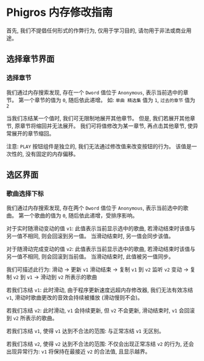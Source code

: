 # Phigros 内存修改指南

首先, 我们不提倡任何形式的作弊行为, 仅用于学习目的, 请勿用于非法或商业用途。

## 选择章节界面

### 选择章节

我们通过内存搜索发现, 存在一个 `Dword` 值位于 `Anonymous`, 表示当前选中的章节。
第一个章节的值为 `0`, 随后依此递增。
如: `单曲 精选集` 值为 `1`, `过去的章节` 值为 `2`

当我们冻结某一个值时, 我们可无限制地展开其他章节。
但是, 我们若展开其他章节, 原章节将缩回并无法展开。
我们可将值修改为某一章节, 再点击其他章节, 使异常展开的章节缩回。

注意: `PLAY` 按钮组件是独立的, 我们无法通过修改值来改变按钮的行为。
该值是一次性的, 没有固定的内存偏移。

## 选区界面

### 歌曲选择下标

我们通过内存搜索发现, 存在两个 `Dword` 值位于 `Anonymous`, 表示当前选中的歌曲。
第一个歌曲的值为 `0`, 随后依此递增，受排序影响。

对于实时随滑动变动的值 `v1`:
此值表示当前显示选中的歌曲, 若滑动结束时该值与另一值不相同, 则会回滚到另一值。
当滑动结束时, 另一值会同步该值。

对于随滑动完成变动的值 `v2`:
此值表示当前显示选中的歌曲, 若滑动结束时该值与另一值不相同, 则会回滚到当前值。
当滑动结束时, 此值被另一值同步。

我们可描述此行为:
滑动 -> 更新 `v1`
滑动结束 -> 复制 `v1` 到 `v2`
监听 `v2` 变动 -> 复制 `v2` 到 `v1` -> 滑动到 `v2` 所表示的歌曲

若我们冻结 `v1`:
此时滑动, 由于程序更新速度远超内存修改器, 我们无法有效冻结 `v1`, 滑动时歌曲更改的音效会持续被播放 (滑动慢则不会)。

若我们冻结 `v2`:
此时滑动, `v1` 会持续更新, 但 `v2` 不会更新, 滑动结束时, `v1` 会回滚到 `v2` 所表示的歌曲。

若我们冻结 `v1`, 使得 `v1` 达到不合法的范围:
与正常冻结 `v1` 无区别。

若我们冻结 `v2`, 使得 `v2` 达到不合法的范围:
不仅会出现正常冻结 `v2` 的行为, 还会出现异常行为:
`v1` 将保持在最接近 `v2` 的合法值, 且显示越界。
